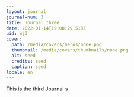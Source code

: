 ```yaml
---
layout: journal
journal-num: 3
title: Journal three
date: 2022-01-14T19:08:29.513Z
uid: wj3
cover:
  path: /media/covers/heros/none.png
  thumbnail: /media/covers/thumbnails/none.png
  alt: seed
  credits: seed
  caption: seed
locale: en
---
```

This is the third Journal
s
